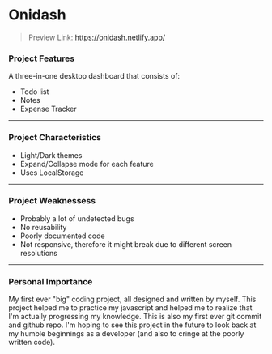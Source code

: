 # Onidash
> Preview Link: https://onidash.netlify.app/

### Project Features
A three-in-one desktop dashboard that consists of:
* Todo list
* Notes
* Expense Tracker
----
### Project Characteristics
* Light/Dark themes
* Expand/Collapse mode for each feature
* Uses LocalStorage
----
### Project Weaknessess
* Probably a lot of undetected bugs
* No reusability
* Poorly documented code
* Not responsive, therefore it might break due to different screen resolutions
----
### Personal Importance
My first ever "big" coding project, all designed and written by myself. This project helped me to practice my javascript and helped me to realize that I'm actually progressing my knowledge. This is also my first ever git commit and github repo. I'm hoping to see this project in the future to look back at my humble beginnings as a developer (and also to cringe at the poorly written code).
